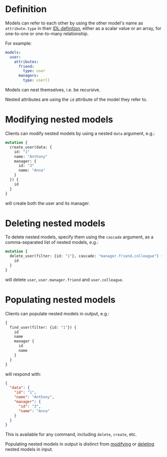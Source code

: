 # Definition

Models can refer to each other by using the other model's name as
`attribute.type` in their [IDL definition](idl.md), either as a scalar value
or an array, for one-to-one or one-to-many relationship.

For example:

```yml
models:
  user:
    attributes:
      friend:
        type: user
      managers:
        type: user[]
```

Models can nest themselves, i.e. be recursive.

Nested attributes are using the `id` attribute of the model they refer to.

# Modifying nested models

Clients can modify nested models by using a nested `data` argument, e.g.:

```graphql
mutation {
  create_user(data: {
    id: "1"
    name: "Anthony"
    manager: {
      id: "3"
      name: "Anna"
    }
  }) {
    id
  }
}
```

will create both the user and its manager.

# Deleting nested models

To delete nested models, specify them using the `cascade` argument,
as a comma-separated list of nested models, e.g.:

```graphql
mutation {
  delete_user(filter: {id: "1"}, cascade: "manager.friend,colleague") {
    id
  }
}
```

will delete `user`, `user.manager.friend` and `user.colleague`.

# Populating nested models

Clients can populate nested models in output, e.g.:

```graphql
{
  find_user(filter: {id: "1"}) {
    id
    name
    manager {
      id
      name
    }
  }
}
```

will respond with:

```json
{
  "data": {
    "id": "1",
    "name": "Anthony",
    "manager": {
      "id": "3",
      "name": "Anna"
    }
  }
}
```

This is available for any command, including `delete`, `create`, etc.

Populating nested models in output is distinct from
[modifying](#modifying-nested-models) or [deleting](#deleting-nested-models)
nested models in input.
